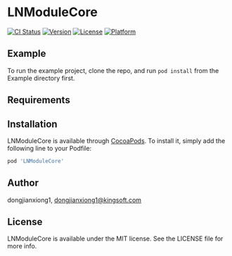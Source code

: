 # LNModuleCore

[![CI Status](https://img.shields.io/travis/dongjianxiong1/LNModuleCore.svg?style=flat)](https://travis-ci.org/dongjianxiong1/LNModuleCore)
[![Version](https://img.shields.io/cocoapods/v/LNModuleCore.svg?style=flat)](https://cocoapods.org/pods/LNModuleCore)
[![License](https://img.shields.io/cocoapods/l/LNModuleCore.svg?style=flat)](https://cocoapods.org/pods/LNModuleCore)
[![Platform](https://img.shields.io/cocoapods/p/LNModuleCore.svg?style=flat)](https://cocoapods.org/pods/LNModuleCore)

## Example

To run the example project, clone the repo, and run `pod install` from the Example directory first.

## Requirements

## Installation

LNModuleCore is available through [CocoaPods](https://cocoapods.org). To install
it, simply add the following line to your Podfile:

```ruby
pod 'LNModuleCore'
```

## Author

dongjianxiong1, dongjianxiong1@kingsoft.com

## License

LNModuleCore is available under the MIT license. See the LICENSE file for more info.
